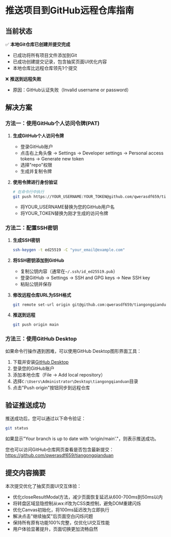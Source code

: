 # 推送项目到GitHub远程仓库指南

## 当前状态

✅ **本地Git仓库已创建并提交完成**
- 已成功将所有项目文件添加到Git
- 已成功创建提交记录，包含抽奖页面UI优化内容
- 本地仓库比远程仓库领先1个提交

❌ **推送到远程失败**
- 原因：GitHub认证失败（Invalid username or password）

## 解决方案

### 方法一：使用GitHub个人访问令牌(PAT)

1. **生成GitHub个人访问令牌**
   - 登录GitHub账户
   - 点击右上角头像 → Settings → Developer settings → Personal access tokens → Generate new token
   - 选择"repo"权限
   - 生成并复制令牌

2. **使用令牌进行身份验证**
   ```bash
   # 在命令行中执行
   git push https://YOUR_USERNAME:YOUR_TOKEN@github.com/qwerasdf659/tiangongqianduan.git main
   ```
   - 将YOUR_USERNAME替换为您的GitHub用户名
   - 将YOUR_TOKEN替换为刚才生成的访问令牌

### 方法二：配置SSH密钥

1. **生成SSH密钥**
   ```bash
   ssh-keygen -t ed25519 -C "your_email@example.com"
   ```

2. **将SSH密钥添加到GitHub**
   - 复制公钥内容（通常在`~/.ssh/id_ed25519.pub`）
   - 登录GitHub → Settings → SSH and GPG keys → New SSH key
   - 粘贴公钥并保存

3. **修改远程仓库URL为SSH格式**
   ```bash
   git remote set-url origin git@github.com:qwerasdf659/tiangongqianduan.git
   ```

4. **推送到远程**
   ```bash
   git push origin main
   ```

### 方法三：使用GitHub Desktop

如果命令行操作遇到困难，可以使用GitHub Desktop图形界面工具：

1. 下载并安装[GitHub Desktop](https://desktop.github.com/)
2. 登录您的GitHub账户
3. 添加本地仓库（File → Add local repository）
4. 选择`C:\Users\Administrator\Desktop\tiangongqianduan`目录
5. 点击"Push origin"按钮同步到远程仓库

## 验证推送成功

推送成功后，您可以通过以下命令验证：

```bash
git status
```

如果显示"Your branch is up to date with 'origin/main'."，则表示推送成功。

您也可以访问GitHub仓库网页查看是否包含最新提交：
https://github.com/qwerasdf659/tiangongqianduan

## 提交内容摘要

本次提交优化了抽奖页面UI交互体验：

- 优化closeResultModal方法，减少页面恢复延迟从600-700ms到50ms以内
- 将转盘区域显隐控制从wx:if改为CSS类控制，避免DOM重建闪烁
- 优化Canvas初始化，将100ms延迟改为立即执行
- 解决点击"继续抽奖"后页面空白闪烁问题
- 保持所有原有功能100%完整，仅优化UI交互性能
- 用户体验显著提升，页面切换更加流畅自然 